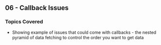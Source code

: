 ## 06 - Callback Issues

### Topics Covered

- Showing example of issues that could come with callbacks - the nested pyramid of data fetching to control the order you want to get data

